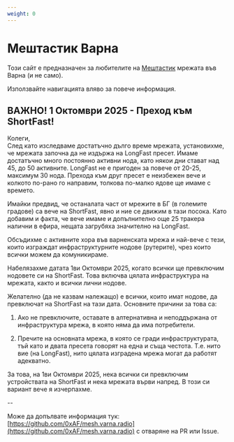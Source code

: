 ```yaml
---
weight: 0
---
```


# Мештастик Варна

Този сайт е предназначен за любителите на [Мештастик](https://meshtastic.org/) мрежата във Варна (и не само).

Използвайте навигацията вляво за повече информация.

## **ВАЖНО!** 1 Октомври 2025 - Преход към ShortFast!

Колеги,  
След като изследваме достатъчно дълго време мрежата, установихме, че мрежата започна да не издържа на LongFast пресет.
Имаме достатъчно много постоянно активни нода, като някои дни стават над 45, до 50 активните.
LongFast не е пригоден за повече от 20-25, максимум 30 нода.
Прехода към друг пресет е неизбежен вече и колкото по-рано го направим, толкова по-малко ядове ще имаме с времето.

Имайки предвид, че останалата част от мрежите в БГ (в големите градове) са вече на ShortFast, явно и ние се движим в тази посока.
Като добавим и факта, че вече имаме и допълнително още 25 тракера налични в ефира, нещата загрубяха значително на LongFast.

Обсъдихме с активните хора във варненската мрежа и най-вече с тези, които изграждат инфраструктурните нодове (рутерите), чрез които всички можем да комуникираме.

Набелязахме датата 1ви Октомври 2025, когато всички ще превключим нодовете си на ShortFast.
Това включва цялата инфраструктура на мрежата, както и всички лични нодове.

Желателно (да не казвам належащо) е всички, които имат нодове, да превключат на ShortFast на тази дата.
Основните причини за това са:

1. Ако не превключите, оставате в алтернативна и неподдържана от инфраструктура мрежа, в която няма да има потребители.

2. Пречите на основната мрежа, в която се гради инфраструктурата, тъй като и двата пресета говорят на една и съща честота. Т.е. нито вие (на LongFast), нито цялата изградена мрежа могат да работят адекватно.

За това, на 1ви Октомври 2025, нека всички си превключим устройствата на ShortFast и нека мрежата върви напред.
В този си вариант вече я изчерпахме.

--

Може да допълвате информация тук: [https://github.com/0xAF/mesh.varna.radio](https://github.com/0xAF/mesh.varna.radio) с отваряне на PR или Issue.
